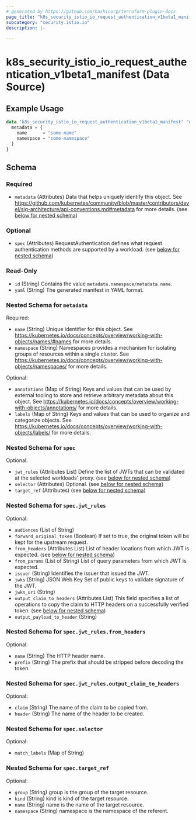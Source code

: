 ```yaml
---
# generated by https://github.com/hashicorp/terraform-plugin-docs
page_title: "k8s_security_istio_io_request_authentication_v1beta1_manifest Data Source - terraform-provider-k8s"
subcategory: "security.istio.io"
description: |-
  
---
```


# k8s_security_istio_io_request_authentication_v1beta1_manifest (Data Source)



## Example Usage

```terraform
data "k8s_security_istio_io_request_authentication_v1beta1_manifest" "example" {
  metadata = {
    name      = "some-name"
    namespace = "some-namespace"
  }
}
```

<!-- schema generated by tfplugindocs -->
## Schema

### Required

- `metadata` (Attributes) Data that helps uniquely identify this object. See https://github.com/kubernetes/community/blob/master/contributors/devel/sig-architecture/api-conventions.md#metadata for more details. (see [below for nested schema](#nestedatt--metadata))

### Optional

- `spec` (Attributes) RequestAuthentication defines what request authentication methods are supported by a workload. (see [below for nested schema](#nestedatt--spec))

### Read-Only

- `id` (String) Contains the value `metadata.namespace/metadata.name`.
- `yaml` (String) The generated manifest in YAML format.

<a id="nestedatt--metadata"></a>
### Nested Schema for `metadata`

Required:

- `name` (String) Unique identifier for this object. See https://kubernetes.io/docs/concepts/overview/working-with-objects/names/#names for more details.
- `namespace` (String) Namespaces provides a mechanism for isolating groups of resources within a single cluster. See https://kubernetes.io/docs/concepts/overview/working-with-objects/namespaces/ for more details.

Optional:

- `annotations` (Map of String) Keys and values that can be used by external tooling to store and retrieve arbitrary metadata about this object. See https://kubernetes.io/docs/concepts/overview/working-with-objects/annotations/ for more details.
- `labels` (Map of String) Keys and values that can be used to organize and categorize objects. See https://kubernetes.io/docs/concepts/overview/working-with-objects/labels/ for more details.


<a id="nestedatt--spec"></a>
### Nested Schema for `spec`

Optional:

- `jwt_rules` (Attributes List) Define the list of JWTs that can be validated at the selected workloads' proxy. (see [below for nested schema](#nestedatt--spec--jwt_rules))
- `selector` (Attributes) Optional. (see [below for nested schema](#nestedatt--spec--selector))
- `target_ref` (Attributes) (see [below for nested schema](#nestedatt--spec--target_ref))

<a id="nestedatt--spec--jwt_rules"></a>
### Nested Schema for `spec.jwt_rules`

Optional:

- `audiences` (List of String)
- `forward_original_token` (Boolean) If set to true, the original token will be kept for the upstream request.
- `from_headers` (Attributes List) List of header locations from which JWT is expected. (see [below for nested schema](#nestedatt--spec--jwt_rules--from_headers))
- `from_params` (List of String) List of query parameters from which JWT is expected.
- `issuer` (String) Identifies the issuer that issued the JWT.
- `jwks` (String) JSON Web Key Set of public keys to validate signature of the JWT.
- `jwks_uri` (String)
- `output_claim_to_headers` (Attributes List) This field specifies a list of operations to copy the claim to HTTP headers on a successfully verified token. (see [below for nested schema](#nestedatt--spec--jwt_rules--output_claim_to_headers))
- `output_payload_to_header` (String)

<a id="nestedatt--spec--jwt_rules--from_headers"></a>
### Nested Schema for `spec.jwt_rules.from_headers`

Optional:

- `name` (String) The HTTP header name.
- `prefix` (String) The prefix that should be stripped before decoding the token.


<a id="nestedatt--spec--jwt_rules--output_claim_to_headers"></a>
### Nested Schema for `spec.jwt_rules.output_claim_to_headers`

Optional:

- `claim` (String) The name of the claim to be copied from.
- `header` (String) The name of the header to be created.



<a id="nestedatt--spec--selector"></a>
### Nested Schema for `spec.selector`

Optional:

- `match_labels` (Map of String)


<a id="nestedatt--spec--target_ref"></a>
### Nested Schema for `spec.target_ref`

Optional:

- `group` (String) group is the group of the target resource.
- `kind` (String) kind is kind of the target resource.
- `name` (String) name is the name of the target resource.
- `namespace` (String) namespace is the namespace of the referent.
